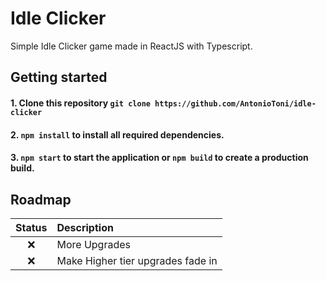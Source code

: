 # Idle Clicker

Simple Idle Clicker game made in ReactJS with Typescript.

## Getting started

#### 1. Clone this repository `git clone https://github.com/AntonioToni/idle-clicker`

#### 2. `npm install` to install all required dependencies.

#### 3. `npm start` to start the application or `npm build` to create a production build.

## Roadmap

| Status | Description | 
| :----: | :---------- |
| ❌ | More Upgrades |
| ❌ | Make Higher tier upgrades fade in |
